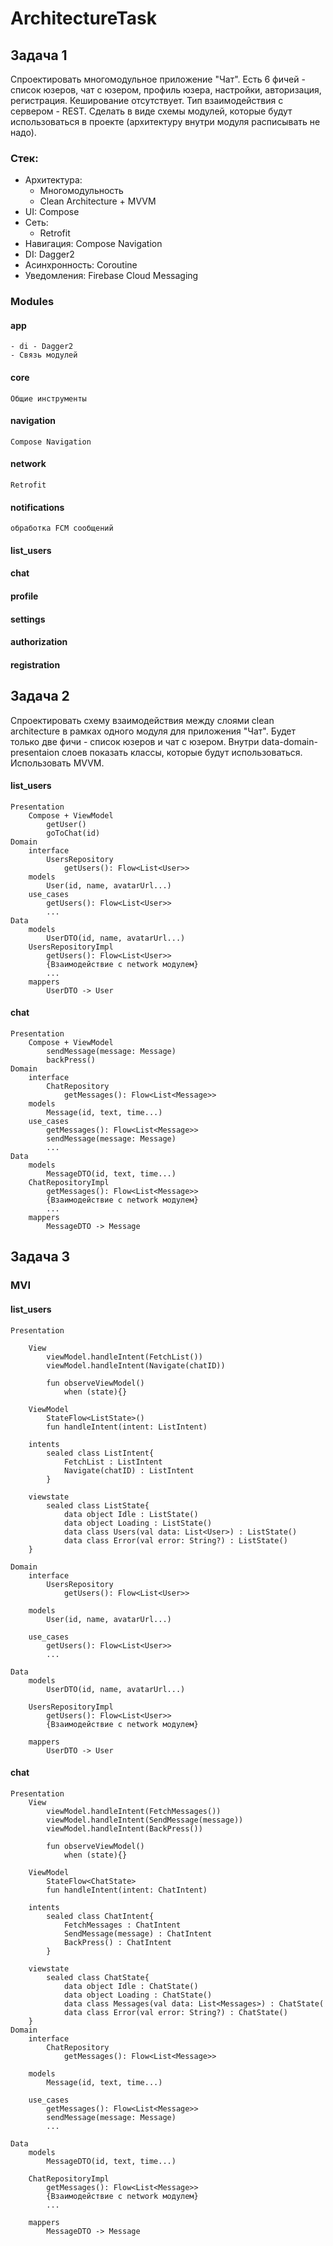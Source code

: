 # ArchitectureTask

## Задача 1
Спроектировать многомодульное приложение "Чат". Есть 6 фичей - список юзеров, чат с юзером, профиль юзера, настройки, авторизация, регистрация. Кеширование отсутствует. Тип взаимодействия с сервером - REST. Сделать в виде схемы модулей, которые будут использоваться в проекте (архитектуру внутри модуля расписывать не надо).

### Стек: 
- Архитектура: 
	- Многомодульность
	- Clean Architecture + MVVM
 - UI: Compose
 - Сеть: 
	- Retrofit
- Навигация: Compose Navigation
- DI: Dagger2
- Асинхронность: Coroutine
- Уведомления: Firebase Cloud Messaging

### Modules

#### app
	- di - Dagger2
	- Связь модулей
#### core
	Общие инструменты
#### navigation
	Compose Navigation
#### network
	Retrofit
#### notifications
	обработка FCM сообщений
#### list_users
#### chat
#### profile
#### settings
#### authorization
#### registration



## Задача 2
Cпроектировать схему взаимодействия между слоями clean architecture в рамках одного модуля для приложения "Чат". Будет только две фичи - список юзеров и чат с юзером. Внутри data-domain-presentaion слоев показать классы, которые будут использоваться. Использовать MVVM.


#### list_users
```
Presentation
	Compose + ViewModel
		getUser()
		goToChat(id)
Domain
	interface 
		UsersRepository
			getUsers(): Flow<List<User>>
	models 
		User(id, name, avatarUrl...)
	use_cases
		getUsers(): Flow<List<User>>
		...
Data
	models
		UserDTO(id, name, avatarUrl...)
	UsersRepositoryImpl
		getUsers(): Flow<List<User>>
		{Взаимодействие с network модулем}
		...
	mappers
		UserDTO -> User
```

#### chat
```
Presentation
	Compose + ViewModel
		sendMessage(message: Message)
		backPress()
Domain
	interface 
		ChatRepository
			getMessages(): Flow<List<Message>>
	models 
		Message(id, text, time...)
	use_cases
		getMessages(): Flow<List<Message>>
		sendMessage(message: Message)
		...
Data
	models
		MessageDTO(id, text, time...)
	ChatRepositoryImpl
		getMessages(): Flow<List<Message>>
		{Взаимодействие с network модулем}
		...
	mappers
		MessageDTO -> Message
```


## Задача 3 

### MVI
#### list_users
```
Presentation
	
	View
		viewModel.handleIntent(FetchList())
		viewModel.handleIntent(Navigate(chatID))

		fun observeViewModel()
			when (state){}

	ViewModel
		StateFlow<ListState>()
		fun handleIntent(intent: ListIntent)
		
	intents
		sealed class ListIntent{
			FetchList : ListIntent
			Navigate(chatID) : ListIntent
		}
			
	viewstate
		sealed class ListState{
		    data object Idle : ListState()
		    data object Loading : ListState()
		    data class Users(val data: List<User>) : ListState()
		    data class Error(val error: String?) : ListState()
    }
			
Domain
	interface 
		UsersRepository
			getUsers(): Flow<List<User>>

	models 
		User(id, name, avatarUrl...)

	use_cases
		getUsers(): Flow<List<User>>
		...
		
Data
	models
		UserDTO(id, name, avatarUrl...)

	UsersRepositoryImpl
		getUsers(): Flow<List<User>>
		{Взаимодействие с network модулем}
		
	mappers
		UserDTO -> User
```

#### chat
```
Presentation
	View
		viewModel.handleIntent(FetchMessages())
		viewModel.handleIntent(SendMessage(message))
		viewModel.handleIntent(BackPress())
		
		fun observeViewModel()
			when (state){}
		
	ViewModel
		StateFlow<ChatState>
		fun handleIntent(intent: ChatIntent)
		
	intents
		sealed class ChatIntent{
			FetchMessages : ChatIntent
			SendMessage(message) : ChatIntent
			BackPress() : ChatIntent
		}
		
	viewstate
		sealed class ChatState{
		    data object Idle : ChatState()
		    data object Loading : ChatState()
		    data class Messages(val data: List<Messages>) : ChatState(
		    data class Error(val error: String?) : ChatState()
    }
Domain
	interface 
		ChatRepository
			getMessages(): Flow<List<Message>>

	models 
		Message(id, text, time...)

	use_cases
		getMessages(): Flow<List<Message>>
		sendMessage(message: Message)
		...

Data
	models
		MessageDTO(id, text, time...)

	ChatRepositoryImpl
		getMessages(): Flow<List<Message>>
		{Взаимодействие с network модулем}
		...

	mappers
		MessageDTO -> Message
```
